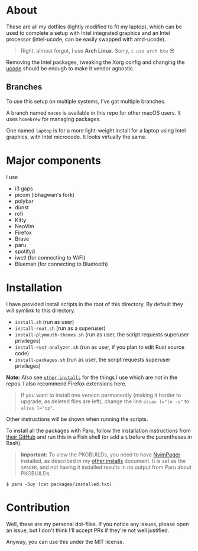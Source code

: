 # About

These are all my dotfiles (lightly modified to fit my laptop), which can be used to complete a setup with Intel integrated graphics and an Intel processor (intel-ucode, can be easily swapped with amd-ucode).

> Right, almost forgot, I use **Arch Linux**. Sorry, `i use arch btw` 😎

Removing the Intel packages, tweaking the Xorg config and changing the [ucode](https://wiki.archlinux.org/index.php/Microcode) should be enough to make it vendor agnostic.

## Branches

To use this setup on multiple systems, I've got multiple branches.

A branch named `macos` is available in this repo for other macOS users. It uses `homebrew` for managing packages.

One named `laptop` is for a more light-weight install for a laptop using Intel graphics, with Intel microcode. It looks virtually the same.

# Major components

I use
- i3 gaps
- picom (ibhagwan's fork)
- polybar
- dunst
- rofi
- Kitty
- NeoVim
- Firefox
- Brave
- paru
- spotifyd
- iwctl (for connecting to WiFi)
- Blueman (for connecting to Bluetooth)

# Installation

I have provided install scripts in the root of this directory. By default they will symlink to this directory.

- `install.sh` (run as user)
- `install-root.sh` (run as a superuser)
- `install-plymouth-themes.sh` (run as user, the script requests superuser privileges)
- `install-rust-analyzer.sh` (run as user, if you plan to edit Rust source code)
- `install-packages.sh` (run as user, the script requests superuser privileges)

**Note:** Also see [`other-installs`](other-installs.md) for the things I use which are not in the repos. I also recommend Firefox extensions here.

> If you want to install one version permanently (making it harder to upgrade, as deleted files are left), change the line `alias l="ln -s"` to `alias l="cp"`.

Other instructions will be shown when running the scripts.

To install all the packages with Paru, follow the installation instructions from [their GitHub](https://github.com/Morganamilo/paru)
and run this in a Fish shell (or add a `$` before the parentheses in Bash).

> **Important:** To view the PKGBUILDs, you need to have [NvimPager](https://github.com/lucc/nvimpager) installed,
> as described in my [other installs](other-installs.md) document.
> It is set as the `$PAGER`, and not having it installed results in no output from Paru about PKGBUILDs.

```shell
$ paru -Suy (cat packages/installed.txt)
```

# Contribution

Well, these are my personal dot-files. If you notice any issues, please open an issue, but I don't think I'll accept PRs if they're not well justified.

Anyway, you can use this under the MIT license.
